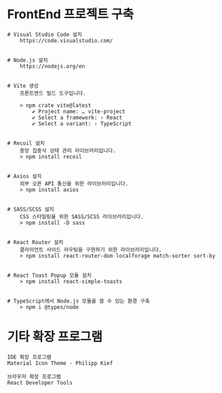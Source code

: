 # FrontEnd 프로젝트 구축

    # Visual Studio Code 설치
        https://code.visualstudio.com/


    # Node.js 설치
        https://nodejs.org/en


    # Vite 생성
        프론트엔드 빌드 도구입니다.

        > npm crate vite@latest
            ✔ Project name: … vite-project
            ✔ Select a framework: › React
            ✔ Select a variant: › TypeScript
    

    # Recoil 설치
        중앙 집중식 상태 관리 라이브러리입니다.
        > npm install recoil


    # Axios 설치
        외부 오픈 API 통신을 위한 라이브러리입니다.
        > npm install axios


    # SASS/SCSS 설치
        CSS 스타일링을 위한 SASS/SCSS 라이브러리입니다.
        > npm install -D sass


    # React Router 설치
        클라이언트 사이드 라우팅을 구현하기 위한 라이브러리입니다.
        > npm install react-router-dom localforage match-sorter sort-by


    # React Toast Popup 모듈 설치
        > npm install react-simple-toasts


    # TypeScript에서 Node.js 모듈을 쓸 수 있는 환경 구축 
        > npm i @types/node

# 기타 확장 프로그램

    IDE 확장 프로그램
    Material Icon Theme - Philipp Kief

    브라우저 확장 프로그램
    React Developer Tools


